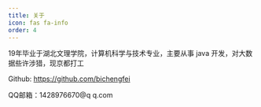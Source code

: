 ```yaml
---
title: 关于
icon: fas fa-info
order: 4
---
```



19年毕业于湖北文理学院，计算机科学与技术专业，主要从事 java 开发，对大数据些许涉猎，现京都打工

Github: https://github.com/bichengfei  

QQ邮箱：1428976670@q q.com
